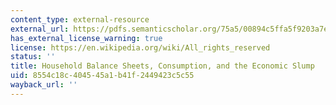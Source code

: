 ```yaml
---
content_type: external-resource
external_url: https://pdfs.semanticscholar.org/75a5/00894c5ffa5f9203a7e223e3a61f9eb7aa29.pdf
has_external_license_warning: true
license: https://en.wikipedia.org/wiki/All_rights_reserved
status: ''
title: Household Balance Sheets, Consumption, and the Economic Slump
uid: 8554c18c-4045-45a1-b41f-2449423c5c55
wayback_url: ''
---
```

